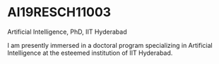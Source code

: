 # AI19RESCH11003
Artificial Intelligence, PhD, IIT Hyderabad


I am presently immersed in a doctoral program specializing in Artificial Intelligence at the esteemed institution of IIT Hyderabad.
